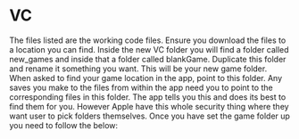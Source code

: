# VC
The files listed are the working code files.
Ensure you download the files to a location you can find.
Inside the new VC folder you will find a folder called new_games and inside that a folder called blankGame. Duplicate this folder and rename it something you want.
This will be your new game folder. When asked to find your game location in the app, point to this folder. Any saves you make to the files from within the app need you to point to the corresponding files in this folder. The app tells you this and does its best to find them for you. However Apple have this whole security thing where they want user to pick folders themselves.
Once you have set the game folder up you need to follow the below:

